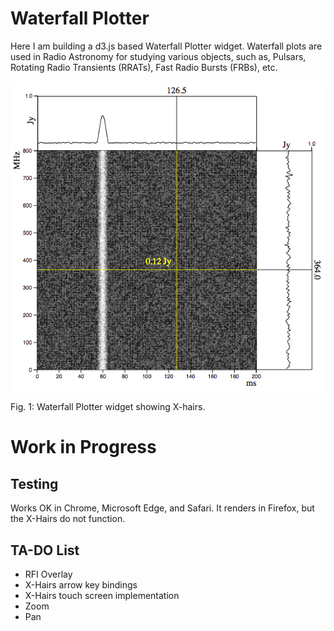 # Waterfall Plotter

Here I am building a d3.js based Waterfall Plotter widget. Waterfall plots are used in Radio Astronomy for studying various objects, such as, Pulsars, Rotating Radio Transients (RRATs), Fast Radio Bursts (FRBs), etc.

![](https://github.com/rubiculite/waterfall_plotter/blob/master/docs/pics/waterfall_plotter_with_xhairs.png)

Fig. 1: Waterfall Plotter widget showing X-hairs.

# Work in Progress

## Testing

Works OK in Chrome, Microsoft Edge, and Safari. It renders in Firefox, but the X-Hairs do not function.

## TA-DO List
* RFI Overlay
* X-Hairs arrow key bindings
* X-Hairs touch screen implementation
* Zoom
* Pan 
